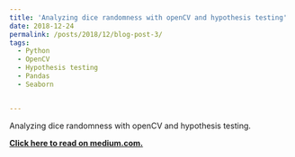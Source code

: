 ```yaml
---
title: 'Analyzing dice randomness with openCV and hypothesis testing'
date: 2018-12-24
permalink: /posts/2018/12/blog-post-3/
tags:
  - Python
  - OpenCV
  - Hypothesis testing
  - Pandas
  - Seaborn


---
```

Analyzing dice randomness with openCV and hypothesis testing.

[**Click here to read on medium.com.**](https://towardsdatascience.com/christmas-games-how-random-are-dice-969f8a935b18)
